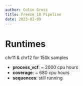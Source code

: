 ```yaml
---
author: Colin Gross
title: Freeze 10 Pipeline
date: 2023-02-09
---
```


# Runtimes
chr11 & chr12 for 150k samples

- **process_vcf**: ~ 2000 cpu hours 
- **coverage**: ~ 680 cpu hours
- **sequences**: still running
